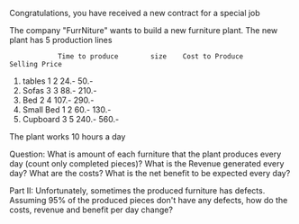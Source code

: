 Congratulations, you have received a new contract for a special job

The company "FurrNiture" wants to build a new furniture plant.
The new plant has 5 production lines

                Time to produce        size    Cost to Produce        Selling Price
1) tables        1                    2        24.-                50.-
2) Sofas        3                    3        88.-                210.-
3) Bed            2                    4        107.-                290.-
4) Small Bed    1                    2        60.-                130.-
5) Cupboard        3                    5        240.-                560.-

The plant works 10 hours a day

Question:
What is amount of each furniture that the plant produces every day (count only completed pieces)?
What is the Revenue generated every day?
What are the costs?
What is the net benefit to be expected every day?


Part II:
Unfortunately, sometimes the produced furniture has defects. Assuming 95% of the produced pieces don't have any defects, how do the costs, revenue and benefit per day change?
